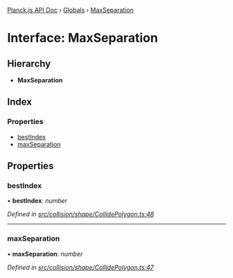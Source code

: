 [Planck.js API Doc](../README.md) › [Globals](../globals.md) › [MaxSeparation](maxseparation.md)

# Interface: MaxSeparation

## Hierarchy

* **MaxSeparation**

## Index

### Properties

* [bestIndex](maxseparation.md#bestindex)
* [maxSeparation](maxseparation.md#maxseparation)

## Properties

###  bestIndex

• **bestIndex**: *number*

*Defined in [src/collision/shape/CollidePolygon.ts:48](https://github.com/shakiba/planck.js/blob/6a5d3be/src/collision/shape/CollidePolygon.ts#L48)*

___

###  maxSeparation

• **maxSeparation**: *number*

*Defined in [src/collision/shape/CollidePolygon.ts:47](https://github.com/shakiba/planck.js/blob/6a5d3be/src/collision/shape/CollidePolygon.ts#L47)*
